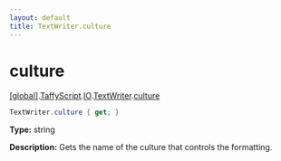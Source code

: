 ```yaml
---
layout: default
title: TextWriter.culture
---
```


# culture

[\[global\]]({{site.baseurl}}/docs/).[TaffyScript]({{site.baseurl}}/docs/TaffyScript/).[IO]({{site.baseurl}}/docs/TaffyScript/IO/).[TextWriter]({{site.baseurl}}/docs/TaffyScript/IO/TextWriter/).[culture]({{site.baseurl}}/docs/TaffyScript/IO/TextWriter/culture/)

```cs
TextWriter.culture { get; }
```

**Type:** string

**Description:** Gets the name of the culture that controls the formatting.
